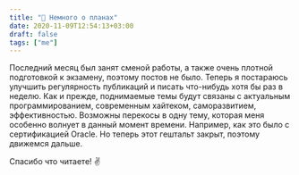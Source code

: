 ```yaml
---
title: "📝 Немного о планах"
date: 2020-11-09T12:54:13+03:00
draft: false
tags: ["me"]
---
```


Последний месяц был занят сменой работы, а также очень плотной подготовкой к экзамену, поэтому постов не было. Теперь я постараюсь улучшить регулярность публикаций и писать что-нибудь хотя бы раз в неделю. Как и прежде, поднимаемые темы будут связаны с актуальным программированием, современным хайтеком, саморазвитием, эффективностью. Возможны перекосы в одну тему, которая меня особенно волнует в данный момент времени. Например, как это было с сертификацией Oracle. Но теперь этот гештальт закрыт, поэтому движемся дальше.

Спасибо что читаете! ✌️

